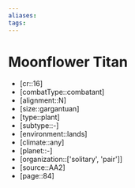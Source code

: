 ```yaml
---
aliases: 
tags: 
---
```


# Moonflower Titan

- [cr::16]
- [combatType::combatant]
- [alignment::N]
- [size::gargantuan]
- [type::plant]
- [subtype::-]
- [environment::lands]
- [climate::any]
- [planet::-]
- [organization::['solitary', 'pair']]
- [source::AA2]
- [page::84]
